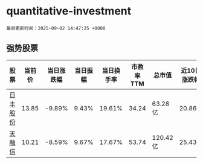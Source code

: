 # quantitative-investment

`最后更新时间：2025-09-02 14:47:25 +0800`

## 强势股票

|股票|当前价|当日涨跌幅|当日振幅|当日换手率|市盈率TTM|总市值|近10日涨跌幅|
|----|----|----|----|----|----|----|----|
|[日丰股份](https://xueqiu.com/S/SZ002953)|13.85|-9.89%|9.43%|19.61%|34.24|63.28亿|20.86%|
|[天融信](https://xueqiu.com/S/SZ002212)|10.21|-8.59%|9.67%|17.67%|53.74|120.42亿|25.43%|
